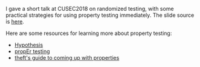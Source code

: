 I gave a short talk at CUSEC2018 on randomized testing, with some
practical strategies for using property testing immediately.  The
slide source is [here](slides.org).

Here are some resources for learning more about property testing:

 - [Hypothesis](http://hypothesis.works/)
 - [propEr testing](https://propertesting.com/)
 - [theft's guide to coming up with properties](https://github.com/silentbicycle/theft/blob/master/doc/properties.md)
